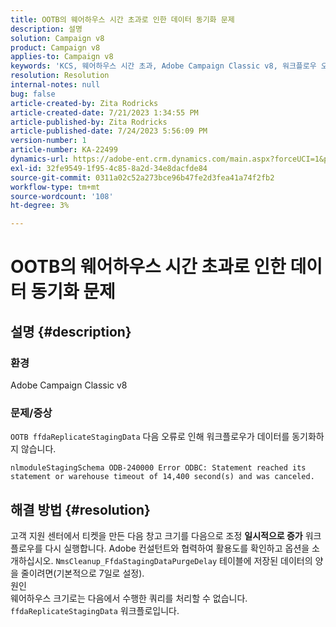 ```yaml
---
title: OOTB의 웨어하우스 시간 초과로 인한 데이터 동기화 문제
description: 설명
solution: Campaign v8
product: Campaign v8
applies-to: Campaign v8
keywords: 'KCS, 웨어하우스 시간 초과, Adobe Campaign Classic v8, 워크플로우 오류'
resolution: Resolution
internal-notes: null
bug: false
article-created-by: Zita Rodricks
article-created-date: 7/21/2023 1:34:55 PM
article-published-by: Zita Rodricks
article-published-date: 7/24/2023 5:56:09 PM
version-number: 1
article-number: KA-22499
dynamics-url: https://adobe-ent.crm.dynamics.com/main.aspx?forceUCI=1&pagetype=entityrecord&etn=knowledgearticle&id=58baa25b-cb27-ee11-9966-6045bd0065b6
exl-id: 32fe9549-1f95-4c85-8a2d-34e8dacfde84
source-git-commit: 0311a02c52a273bce96b47fe2d3fea41a74f2fb2
workflow-type: tm+mt
source-wordcount: '108'
ht-degree: 3%

---
```


# OOTB의 웨어하우스 시간 초과로 인한 데이터 동기화 문제

## 설명 {#description}


### 환경

Adobe Campaign Classic v8

### 문제/증상

`OOTB ffdaReplicateStagingData` 다음 오류로 인해 워크플로우가 데이터를 동기화하지 않습니다.

`nlmoduleStagingSchema ODB-240000 Error ODBC: Statement reached its statement or warehouse timeout of 14,400 second(s) and was canceled.`




## 해결 방법 {#resolution}


고객 지원 센터에서 티켓을 만든 다음 창고 크기를 다음으로 조정 <b>일시적으로 증가</b> 워크플로우를 다시 실행합니다.
Adobe 컨설턴트와 협력하여 활용도를 확인하고 옵션을 소개하십시오. `NmsCleanup_FfdaStagingDataPurgeDelay` 테이블에 저장된 데이터의 양을 줄이려면(기본적으로 7일로 설정).
<br>원인<br>웨어하우스 크기로는 다음에서 수행한 쿼리를 처리할 수 없습니다. `ffdaReplicateStagingData` 워크플로입니다.
